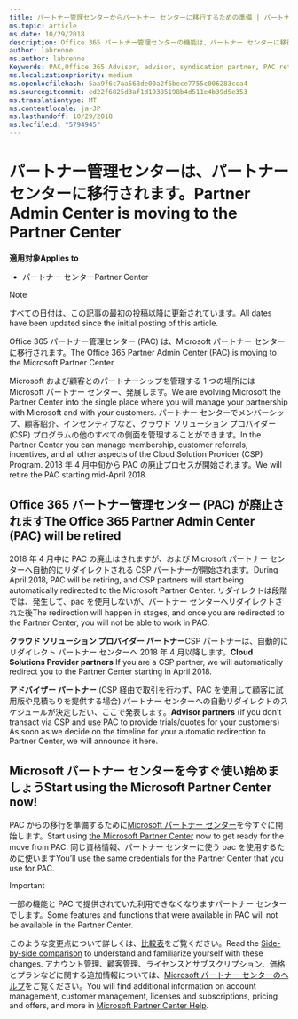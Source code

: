 ```yaml
---
title: パートナー管理センターからパートナー センターに移行するための準備 | パートナー センター
ms.topic: article
ms.date: 10/29/2018
description: Office 365 パートナー管理センターの機能は、パートナー センターに移行されます。
author: labrenne
ms.author: labrenne
Keywords: PAC,Office 365 Advisor, advisor, syndication partner, PAC retire, PAC retiring
ms.localizationpriority: medium
ms.openlocfilehash: 5aa9f6c7aa568de00a2f6bece7755c006283cca4
ms.sourcegitcommit: ed22f6825d3af1d19385198b4d511e4b39d5e353
ms.translationtype: MT
ms.contentlocale: ja-JP
ms.lasthandoff: 10/29/2018
ms.locfileid: "5794945"
---
```

# <a name="partner-admin-center-is-moving-to-the-partner-center"></a><span data-ttu-id="4bc60-103">パートナー管理センターは、パートナー センターに移行されます。</span><span class="sxs-lookup"><span data-stu-id="4bc60-103">Partner Admin Center is moving to the Partner Center</span></span>

**<span data-ttu-id="4bc60-104">適用対象</span><span class="sxs-lookup"><span data-stu-id="4bc60-104">Applies to</span></span>**

-  <span data-ttu-id="4bc60-105">パートナー センター</span><span class="sxs-lookup"><span data-stu-id="4bc60-105">Partner Center</span></span>

> [!NOTE]  
>  <span data-ttu-id="4bc60-106">すべての日付は、この記事の最初の投稿以降に更新されています。</span><span class="sxs-lookup"><span data-stu-id="4bc60-106">All dates have been updated since the initial posting of this article.</span></span>

<span data-ttu-id="4bc60-107">Office 365 パートナー管理センター (PAC) は、Microsoft パートナー センターに移行されます。</span><span class="sxs-lookup"><span data-stu-id="4bc60-107">The Office 365 Partner Admin Center (PAC) is moving to the Microsoft Partner Center.</span></span>

<span data-ttu-id="4bc60-108">Microsoft および顧客とのパートナーシップを管理する 1 つの場所には Microsoft パートナー センター、発展します。</span><span class="sxs-lookup"><span data-stu-id="4bc60-108">We are evolving Microsoft the Partner Center into the single place where you will manage your partnership with Microsoft and with your customers.</span></span> <span data-ttu-id="4bc60-109">パートナー センターでメンバーシップ、顧客紹介、インセンティブなど、クラウド ソリューション プロバイダー (CSP) プログラムの他のすべての側面を管理することができます。</span><span class="sxs-lookup"><span data-stu-id="4bc60-109">In the Partner Center you can manage membership, customer referrals, incentives, and all other aspects of the Cloud Solution Provider (CSP) Program.</span></span> <span data-ttu-id="4bc60-110">2018 年 4 月中旬から PAC の廃止プロセスが開始されます。</span><span class="sxs-lookup"><span data-stu-id="4bc60-110">We will retire the PAC starting mid-April 2018.</span></span>

## <a name="the-office-365-partner-admin-center-pac-will-be-retired"></a><span data-ttu-id="4bc60-111">Office 365 パートナー管理センター (PAC) が廃止されます</span><span class="sxs-lookup"><span data-stu-id="4bc60-111">The Office 365 Partner Admin Center (PAC) will be retired</span></span>

<span data-ttu-id="4bc60-112">2018 年 4 月中に PAC の廃止はされますが、および Microsoft パートナー センターへ自動的にリダイレクトされる CSP パートナーが開始されます。</span><span class="sxs-lookup"><span data-stu-id="4bc60-112">During April 2018, PAC will be retiring, and CSP partners will start being automatically redirected to the Microsoft Partner Center.</span></span> <span data-ttu-id="4bc60-113">リダイレクトは段階では、発生して、pac を使用しないが、パートナー センターへリダイレクトされた後</span><span class="sxs-lookup"><span data-stu-id="4bc60-113">The redirection will happen in stages, and once you are redirected to the Partner Center, you will not be able to work in PAC.</span></span> 

<span data-ttu-id="4bc60-114">**クラウド ソリューション プロバイダー パートナー**CSP パートナーは、自動的にリダイレクト パートナー センターへ 2018 年 4 月以降します。</span><span class="sxs-lookup"><span data-stu-id="4bc60-114">**Cloud Solutions Provider partners** If you are a CSP partner, we will automatically redirect you to the Partner Center starting in April 2018.</span></span> 

<span data-ttu-id="4bc60-115">**アドバイザー パートナー** (CSP 経由で取引を行わず、PAC を使用して顧客に試用版や見積もりを提供する場合) パートナー センターへの自動リダイレクトのスケジュールが決定しだい、ここで発表します。</span><span class="sxs-lookup"><span data-stu-id="4bc60-115">**Advisor partners** (if you don't transact via CSP and use PAC to provide trials/quotes for your customers) As soon as we decide on the timeline for your automatic redirection to Partner Center, we will announce it here.</span></span> 


## <a name="start-using-the-microsoft-partner-center-now"></a><span data-ttu-id="4bc60-116">Microsoft パートナー センターを今すぐ使い始めましょう</span><span class="sxs-lookup"><span data-stu-id="4bc60-116">Start using the Microsoft Partner Center now!</span></span>

<span data-ttu-id="4bc60-117">PAC からの移行を準備するために[Microsoft パートナー センター](https://partnercenter.microsoft.com/)を今すぐに開始します。</span><span class="sxs-lookup"><span data-stu-id="4bc60-117">Start using [the Microsoft Partner Center](https://partnercenter.microsoft.com/)  now to get ready for the move from PAC.</span></span>  <span data-ttu-id="4bc60-118">同じ資格情報、パートナー センターに使う pac を使用するために使います</span><span class="sxs-lookup"><span data-stu-id="4bc60-118">You’ll use the same credentials for the Partner Center that you use for PAC.</span></span> 

> [!IMPORTANT]  
> <span data-ttu-id="4bc60-119">一部の機能と PAC で提供されていた利用できなくなりますパートナー センターでします。</span><span class="sxs-lookup"><span data-stu-id="4bc60-119">Some features and functions that were available in PAC will not be available in the Partner Center.</span></span>

 <span data-ttu-id="4bc60-120">このような変更点について詳しくは、[比較表](moving-from-pac-to-pc.md)をご覧ください。</span><span class="sxs-lookup"><span data-stu-id="4bc60-120">Read the [Side-by-side comparison](moving-from-pac-to-pc.md) to understand and familiarize yourself with these changes.</span></span>  <span data-ttu-id="4bc60-121">アカウント管理、顧客管理、ライセンスとサブスクリプション、価格とプランなどに関する追加情報については、[Microsoft パートナー センターのヘルプ](https://partnercenter.microsoft.com/partner/help)をご覧ください。</span><span class="sxs-lookup"><span data-stu-id="4bc60-121">You will find additional information on account management, customer management, licenses and subscriptions, pricing and offers, and more in [Microsoft Partner Center Help](https://partnercenter.microsoft.com/partner/help).</span></span>

 